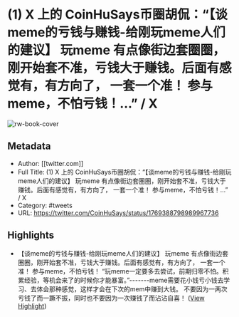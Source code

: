 # (1) X 上的 CoinHuSays币圈胡侃：“【谈meme的亏钱与赚钱-给刚玩meme人们的建议】 玩meme 有点像街边套圈圈，刚开始套不准，亏钱大于赚钱。后面有感觉有，有方向了， 一套一个准！ 参与meme，不怕亏钱！…” / X

![rw-book-cover](https://readwise-assets.s3.amazonaws.com/media/uploaded_book_covers/profile_101759/RKCCkGha.jpg)

## Metadata
- Author: [[twitter.com]]
- Full Title: (1) X 上的 CoinHuSays币圈胡侃：“【谈meme的亏钱与赚钱-给刚玩meme人们的建议】 玩meme 有点像街边套圈圈，刚开始套不准，亏钱大于赚钱。后面有感觉有，有方向了， 一套一个准！ 参与meme，不怕亏钱！…” / X
- Category: #tweets
- URL: https://twitter.com/CoinHuSays/status/1769388798989967736

## Highlights
- 【谈meme的亏钱与赚钱-给刚玩meme人们的建议】 玩meme 有点像街边套圈圈，刚开始套不准，亏钱大于赚钱。后面有感觉有，有方向了， 一套一个准！ 参与meme，不怕亏钱！ “玩meme一定要多去尝试，前期归零不怕。积累经验，等机会来了的时候你才能暴富。”-------meme需要花小钱亏小钱去学习、去体会那种感觉，这样才会在下次的mem中赚到大钱。 不要因为一两次亏钱了而一蹶不振，同时也不要因为一次赚钱了而沾沾自喜！ ([View Highlight](https://read.readwise.io/read/01hs7hv33w9z53c6edcmj3cp86))
